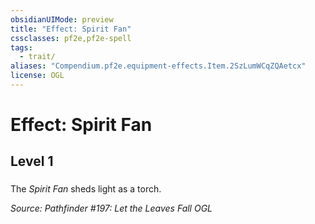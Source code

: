 ```yaml
---
obsidianUIMode: preview
title: "Effect: Spirit Fan"
cssclasses: pf2e,pf2e-spell
tags:
  - trait/
aliases: "Compendium.pf2e.equipment-effects.Item.2SzLumWCqZQAetcx"
license: OGL
---
```

# Effect: Spirit Fan
## Level 1
### 






The _Spirit Fan_ sheds light as a torch.

*Source: Pathfinder #197: Let the Leaves Fall*
*OGL*